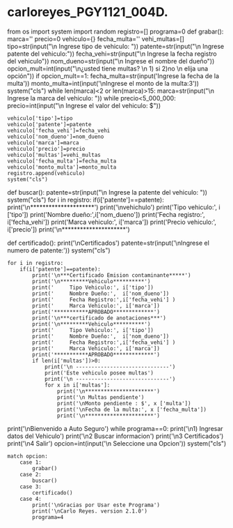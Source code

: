 # carloreyes_PGY1121_004D.

from os import system
import random
registro=[]
programa=0
def grabar():
    marca=''
    precio=0
    vehiculo={}
    fecha_multa=''
    vehi_multas=[]
    tipo=str(input("\n Ingrese tipo de vehiculo: "))
    patente=str(input("\n Ingrese patente del vehiculo:"))
    fecha_vehi=str(input("\n Ingrese la fecha registro del vehiculo"))
    nom_dueno=str(input("\n Ingrese el nombre del dueño"))
    opcion_mult=int(input("\n¿usted tiene multas? \n 1) si 2)no \n elija una opción"))
    if opcion_mult==1:
        fecha_multa=str(input('Ingrese la fecha de la multa'))
        monto_multa=int(input('\nIngrese el monto de la multa:3'))
    system("cls")
    while len(marca)<2 or len(marca)>15:
        marca=str(input("\n Ingrese la marca del vehiculo: "))
    while precio<5_000_000:
        precio=int(input("\n Ingrese el valor del vehiculo: $"))

    vehiculo['tipo']=tipo
    vehiculo['patente']=patente
    vehiculo['fecha_vehi']=fecha_vehi
    vehiculo['nom_dueno']=nom_dueno
    vehiculo['marca']=marca
    vehiculo['precio']=precio
    vehiculo['multas']=vehi_multas
    vehiculo['fecha_multa']=fecha_multa
    vehiculo['monto_multa']=monto_multa
    registro.append(vehiculo)
    system("cls")

def buscar():
    patente=str(input("\n Ingrese la patente del vehiculo: "))
    system("cls")
    for i in registro:
        if(i['patente']==patente):
            print('\n*********************')
            print('\nvehichulo')
            print('Tipo vehiculo:', i ['tipo'])
            print('Nombre dueño:',i['nom_dueno'])
            print('Fecha registro:', i['fecha_vehi'])
            print('Marca vehiculo:', i['marca'])
            print('Precio vehiculo:', i['precio'])
            print('\n*********************')

def certificado():
    print('\nCertificados')
    patente=str(input('\nIngrese el numero de patente:'))
    system("cls")

    for i in registro:
        if(i['patente']==patente):
            print('\n***Certificado Emision contaminante*****')
            print('\n*********Vehiculo**********')
            print('     Tipo Vehiculo:', i['tipo'])
            print('     Nombre Dueño:',  i['nom_dueno'])
            print('     Fecha Registro:',i['fecha_vehi'] )
            print('     Marca Vehiculo:', i['marca'])
            print('***********APROBADO*************')
            print('\n***certificado de anotaciones***')
            print('\n*********Vehiculo**********')
            print('     Tipo Vehiculo:', i['tipo'])
            print('     Nombre Dueño:',  i['nom_dueno'])
            print('     Fecha Registro:',i['fecha_vehi'] )
            print('     Marca Vehiculo:', i['marca'])
            print('***********APROBADO*************')
            if len(i['multas'])>0:
                print('\n ------------------------------')
                print('Este vehiculo posee multas')
                print('\n ------------------------------')
                for x in i['multas']:
                    print('\n**********************')
                    print('\n Multas pendiente')
                    print('\nMonto pendiente : $', x ['multa'])
                    print('\nFecha de la multa:', x ['fecha_multa'])
                    print('\n**********************')

print('\nBienvenido a Auto Seguro')
while programa==0:
    print('\n1) Ingresar datos del Vehiculo')
    print('\n2 Buscar informacion')
    print('\n3 Certificados')
    print('\n4 Salir')
    opcion=int(input('\n Seleccione una Opcion'))
    system("cls")

    match opcion:
        case 1:
            grabar()
        case 2:
            buscar()
        case 3:
            certificado()
        case 4:
            print('\nGracias por Usar este Programa')
            print('\nCarlo Reyes. version 2.1.0')
            programa=4
